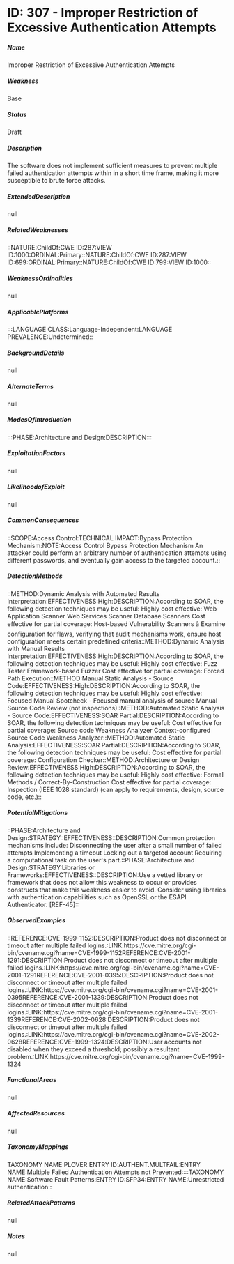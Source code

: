 # ID: 307 - Improper Restriction of Excessive Authentication Attempts
<h5>Name</h5>Improper Restriction of Excessive Authentication Attempts
<h5>Weakness</h5>Base
<h5>Status</h5>Draft
<h5>Description</h5>The software does not implement sufficient measures to prevent multiple failed authentication attempts within in a short time frame, making it more susceptible to brute force attacks.
<h5>ExtendedDescription</h5>null
<h5>RelatedWeaknesses</h5>::NATURE:ChildOf:CWE ID:287:VIEW ID:1000:ORDINAL:Primary::NATURE:ChildOf:CWE ID:287:VIEW ID:699:ORDINAL:Primary::NATURE:ChildOf:CWE ID:799:VIEW ID:1000::
<h5>WeaknessOrdinalities</h5>null
<h5>ApplicablePlatforms</h5>:::LANGUAGE CLASS:Language-Independent:LANGUAGE PREVALENCE:Undetermined::
<h5>BackgroundDetails</h5>null
<h5>AlternateTerms</h5>null
<h5>ModesOfIntroduction</h5>:::PHASE:Architecture and Design:DESCRIPTION:::
<h5>ExploitationFactors</h5>null
<h5>LikelihoodofExploit</h5>null
<h5>CommonConsequences</h5>::SCOPE:Access Control:TECHNICAL IMPACT:Bypass Protection Mechanism:NOTE:Access Control Bypass Protection Mechanism An attacker could perform an arbitrary number of authentication attempts using different passwords, and eventually gain access to the targeted account.::
<h5>DetectionMethods</h5>::METHOD:Dynamic Analysis with Automated Results Interpretation:EFFECTIVENESS:High:DESCRIPTION:According to SOAR, the following detection techniques may be useful: Highly cost effective: Web Application Scanner Web Services Scanner Database Scanners Cost effective for partial coverage: Host-based Vulnerability Scanners â Examine configuration for flaws, verifying that audit mechanisms work, ensure host configuration meets certain predefined criteria::METHOD:Dynamic Analysis with Manual Results Interpretation:EFFECTIVENESS:High:DESCRIPTION:According to SOAR, the following detection techniques may be useful: Highly cost effective: Fuzz Tester Framework-based Fuzzer Cost effective for partial coverage: Forced Path Execution::METHOD:Manual Static Analysis - Source Code:EFFECTIVENESS:High:DESCRIPTION:According to SOAR, the following detection techniques may be useful: Highly cost effective: Focused Manual Spotcheck - Focused manual analysis of source Manual Source Code Review (not inspections)::METHOD:Automated Static Analysis - Source Code:EFFECTIVENESS:SOAR Partial:DESCRIPTION:According to SOAR, the following detection techniques may be useful: Cost effective for partial coverage: Source code Weakness Analyzer Context-configured Source Code Weakness Analyzer::METHOD:Automated Static Analysis:EFFECTIVENESS:SOAR Partial:DESCRIPTION:According to SOAR, the following detection techniques may be useful: Cost effective for partial coverage: Configuration Checker::METHOD:Architecture or Design Review:EFFECTIVENESS:High:DESCRIPTION:According to SOAR, the following detection techniques may be useful: Highly cost effective: Formal Methods / Correct-By-Construction Cost effective for partial coverage: Inspection (IEEE 1028 standard) (can apply to requirements, design, source code, etc.)::
<h5>PotentialMitigations</h5>::PHASE:Architecture and Design:STRATEGY::EFFECTIVENESS::DESCRIPTION:Common protection mechanisms include: Disconnecting the user after a small number of failed attempts Implementing a timeout Locking out a targeted account Requiring a computational task on the user's part.::PHASE:Architecture and Design:STRATEGY:Libraries or Frameworks:EFFECTIVENESS::DESCRIPTION:Use a vetted library or framework that does not allow this weakness to occur or provides constructs that make this weakness easier to avoid. Consider using libraries with authentication capabilities such as OpenSSL or the ESAPI Authenticator. [REF-45]::
<h5>ObservedExamples</h5>::REFERENCE:CVE-1999-1152:DESCRIPTION:Product does not disconnect or timeout after multiple failed logins.:LINK:https://cve.mitre.org/cgi-bin/cvename.cgi?name=CVE-1999-1152REFERENCE:CVE-2001-1291:DESCRIPTION:Product does not disconnect or timeout after multiple failed logins.:LINK:https://cve.mitre.org/cgi-bin/cvename.cgi?name=CVE-2001-1291REFERENCE:CVE-2001-0395:DESCRIPTION:Product does not disconnect or timeout after multiple failed logins.:LINK:https://cve.mitre.org/cgi-bin/cvename.cgi?name=CVE-2001-0395REFERENCE:CVE-2001-1339:DESCRIPTION:Product does not disconnect or timeout after multiple failed logins.:LINK:https://cve.mitre.org/cgi-bin/cvename.cgi?name=CVE-2001-1339REFERENCE:CVE-2002-0628:DESCRIPTION:Product does not disconnect or timeout after multiple failed logins.:LINK:https://cve.mitre.org/cgi-bin/cvename.cgi?name=CVE-2002-0628REFERENCE:CVE-1999-1324:DESCRIPTION:User accounts not disabled when they exceed a threshold; possibly a resultant problem.:LINK:https://cve.mitre.org/cgi-bin/cvename.cgi?name=CVE-1999-1324
<h5>FunctionalAreas</h5>null
<h5>AffectedResources</h5>null
<h5>TaxonomyMappings</h5>TAXONOMY NAME:PLOVER:ENTRY ID:AUTHENT.MULTFAIL:ENTRY NAME:Multiple Failed Authentication Attempts not Prevented::::TAXONOMY NAME:Software Fault Patterns:ENTRY ID:SFP34:ENTRY NAME:Unrestricted authentication::
<h5>RelatedAttackPatterns</h5>null
<h5>Notes</h5>null

